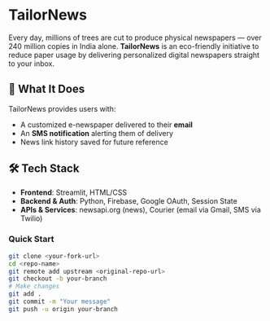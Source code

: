 # TailorNews

Every day, millions of trees are cut to produce physical newspapers — over 240 million copies in India alone. **TailorNews** is an eco-friendly initiative to reduce paper usage by delivering personalized digital newspapers straight to your inbox.

## 🚀 What It Does

TailorNews provides users with:
- A customized e-newspaper delivered to their **email**
- An **SMS notification** alerting them of delivery
- News link history saved for future reference

## 🛠️ Tech Stack

- **Frontend**: Streamlit, HTML/CSS
- **Backend & Auth**: Python, Firebase, Google OAuth, Session State
- **APIs & Services**: newsapi.org (news), Courier (email via Gmail, SMS via Twilio)

### Quick Start

```bash
git clone <your-fork-url>
cd <repo-name>
git remote add upstream <original-repo-url>
git checkout -b your-branch
# Make changes
git add .
git commit -m "Your message"
git push -u origin your-branch

